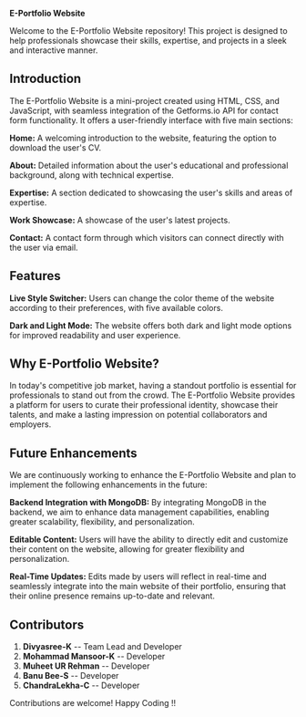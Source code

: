 **E-Portfolio Website**

Welcome to the E-Portfolio Website repository! This project is designed to help professionals showcase their skills, expertise, and projects in a sleek and interactive manner.

## Introduction
The E-Portfolio Website is a mini-project created using HTML, CSS, and JavaScript, with seamless integration of the Getforms.io API for contact form functionality. It offers a user-friendly interface with five main sections:

**Home:** A welcoming introduction to the website, featuring the option to download the user's CV.

**About:** Detailed information about the user's educational and professional background, along with technical expertise.

**Expertise:** A section dedicated to showcasing the user's skills and areas of expertise.

**Work Showcase:** A showcase of the user's latest projects.

**Contact:** A contact form through which visitors can connect directly with the user via email.


## Features

**Live Style Switcher:** Users can change the color theme of the website according to their preferences, with five available colors.

**Dark and Light Mode:** The website offers both dark and light mode options for improved readability and user experience.

## Why E-Portfolio Website?
In today's competitive job market, having a standout portfolio is essential for professionals to stand out from the crowd. The E-Portfolio Website provides a platform for users to curate their professional identity, showcase their talents, and make a lasting impression on potential collaborators and employers.

## Future Enhancements
We are continuously working to enhance the E-Portfolio Website and plan to implement the following enhancements in the future:

**Backend Integration with MongoDB:** By integrating MongoDB in the backend, we aim to enhance data management capabilities, enabling greater scalability, flexibility, and personalization.

**Editable Content:** Users will have the ability to directly edit and customize their content on the website, allowing for greater flexibility and personalization.

**Real-Time Updates:** Edits made by users will reflect in real-time and seamlessly integrate into the main website of their portfolio, ensuring that their online presence remains up-to-date and relevant.


## Contributors

1. **Divyasree-K** -- Team Lead and Developer
2. **Mohammad Mansoor-K** -- Developer
3. **Muheet UR Rehman** -- Developer
4. **Banu Bee-S** -- Developer
5. **ChandraLekha-C** -- Developer


Contributions are welcome!
Happy Coding !!
